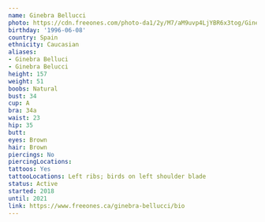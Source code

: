 ```yaml
---
name: Ginebra Bellucci
photo: https://cdn.freeones.com/photo-da1/2y/M7/aM9uvp4LjYBR6x3tog/Ginebra-Bellucci-avatar-001_teaser.jpg?c=1580139349
birthday: '1996-06-08'
country: Spain
ethnicity: Caucasian
aliases:
- Ginebra Belluci
- Ginebra Belucci
height: 157
weight: 51
boobs: Natural
bust: 34
cup: A
bra: 34a
waist: 23
hip: 35
butt:
eyes: Brown
hair: Brown
piercings: No
piercingLocations:
tattoos: Yes
tattooLocations: Left ribs; birds on left shoulder blade
status: Active
started: 2018
until: 2021
link: https://www.freeones.ca/ginebra-bellucci/bio
---
```

